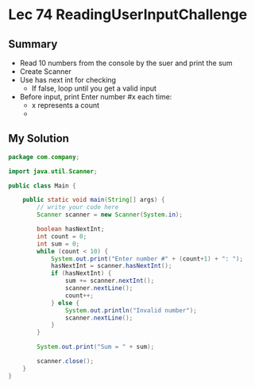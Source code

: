 # Lec 74 ReadingUserInputChallenge

## Summary
* Read 10 numbers from the console by the suer and print the sum
* Create Scanner
* Use has next int for checking
  * If false, loop until you get a valid input
* Before input, print Enter number #x each time:
  * x represents a count
  * 

## My Solution
```java
package com.company;

import java.util.Scanner;

public class Main {

    public static void main(String[] args) {
        // write your code here
        Scanner scanner = new Scanner(System.in);

        boolean hasNextInt;
        int count = 0;
        int sum = 0;
        while (count < 10) {
            System.out.print("Enter number #" + (count+1) + ": ");
            hasNextInt = scanner.hasNextInt();
            if (hasNextInt) {
                sum += scanner.nextInt();
                scanner.nextLine();
                count++;
            } else {
                System.out.println("Invalid number");
                scanner.nextLine();
            }
        }

        System.out.print("Sum = " + sum);

        scanner.close();
    }
}
```
